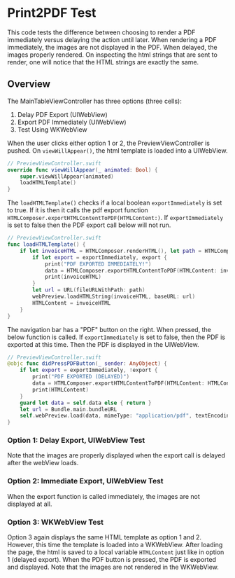 # Print2PDF Test

This code tests the difference between choosing to render a PDF immediately versus delaying the action until later. When rendering a PDF immediately, the images are not displayed in the PDF. When delayed, the images properly rendered. On inspecting the html strings that are sent to render, one will notice that the HTML strings are exactly the same.

## Overview 
The MainTableViewController has three options (three cells): 
1) Delay PDF Export (UIWebView)
2) Export PDF Immediately (UIWebView)
3) Test Using WKWebView

When the user clicks either option 1 or 2, the PreviewViewController is pushed. On `viewWillAppear()`, the html template is loaded into a UIWebView.
```swift
// PreviewViewController.swift
override func viewWillAppear(_ animated: Bool) {
    super.viewWillAppear(animated)
    loadHTMLTemplate()
}
```

The `loadHTMLTemplate()` checks if a local boolean `exportImmediately` is set to true. If it is then it calls the pdf export function `HTMLComposer.exportHTMLContentToPDF(HTMLContent:)`. If `exportImmediately` is set to false then the PDF export call below will not run.
```swift
// PreviewViewController.swift
func loadHTMLTemplate() {
    if let invoiceHTML = HTMLComposer.renderHTML(), let path = HTMLComposer.pathToHTMLTemplate {
        if let export = exportImmediately, export {
            print("PDF EXPORTED IMMEDIATELY!")
            data = HTMLComposer.exportHTMLContentToPDF(HTMLContent: invoiceHTML)
            print(invoiceHTML)
        }
        let url = URL(fileURLWithPath: path)
        webPreview.loadHTMLString(invoiceHTML, baseURL: url)
        HTMLContent = invoiceHTML
    }
}
```

The navigation bar has a "PDF" button on the right. When pressed, the below function is called. If `exportImmediately` is set to false, then the PDF is exported at this time. Then the PDF is displayed in the UIWebView. 
```swift
// PreviewViewController.swift
@objc func didPressPDFButton(_ sender: AnyObject) {
    if let export = exportImmediately, !export {
        print("PDF EXPORTED (DELAYED)")
        data = HTMLComposer.exportHTMLContentToPDF(HTMLContent: HTMLContent)
        print(HTMLContent)
    }
    guard let data = self.data else { return }
    let url = Bundle.main.bundleURL
    self.webPreview.load(data, mimeType: "application/pdf", textEncodingName: "", baseURL: url)
}
```

### Option 1: Delay Export, UIWebView Test
Note that the images are properly displayed when the export call is delayed after the webView loads.

### Option 2: Immediate Export, UIWebView Test
When the export function is called immediately, the images are not displayed at all.

### Option 3: WKWebView Test
Option 3 again displays the same HTML template as option 1 and 2. However, this time the template is loaded into a WKWebView. After loading the page, the html is saved to a local variable `HTMLContent` just like in option 1 (delayed export). When the PDF button is pressed, the PDF is exported and displayed. Note that the images are not rendered in the WKWebView.
